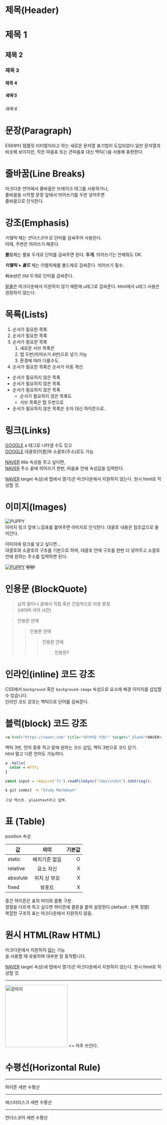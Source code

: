 # 제목(Header)

# 제목 1
## 제목 2
### 제목 3
#### 제목 4
##### 제목 5
###### 제목 6

# 문장(Paragraph)

ES6부터 템플릿 리터럴이라고 하는 새로운 문자열 표기법이 도입되었다.일반 문자열과 비슷해 보이지만,
작은 따옴표 또는 큰따옴표 대신 백틱(`)을 사용해 표현한다.

# 줄바꿈(Line Breaks)

마크다운 언어에서 줄바꿈은 브레이크 태그를 사용하거나,<br />
줄바꿈을 시작할 문장 앞에서 띄어쓰기를 두번 넣어주면  
줄바꿈으로 인식한다.

# 강조(Emphasis)

_이텔릭_ 체는 _언더스코어_ 로 단어를 감싸주어 사용한다.<br /> 이때, 주변은 띄어쓰기 해준다.  

**볼드**체는 별표 두개로 단어를 감싸주면 된다. **두개**. 띄어쓰기는 안해줘도 OK.  

**_이텔릭 + 볼드_** 체는 이텔릭체를 볼드체로 감싸준다. 띄어쓰기 필수.  

~~취소선~~은 tild 두개로 단어를 감싸준다.  

<u>밑줄</u>은 마크다운에서 지원하지 않기 때문에 u태그로 감싸준다. html에서 u태그 사용은 권장하지 않는다.  

# 목록(Lists)

1. 순서가 필요한 목록
1. 순서가 필요한 목록
1. 순서가 필요한 목록
    1. 새로운 서브 목록은
    1. 탭 두번(띄어쓰기 4번)으로 넣기 가능
    1. 환경에 따라 다를수도.
1. 순서가 필요한 목록은 순서가 자동 계산.

- 순서가 필요하지 않은 목록
- 순서가 필요하지 않은 목록
- 순서가 필요하지 않은 목록
    - 순서가 필요하지 않은 목록도
    - 서브 목록은 탭 두번으로
- 순서가 필요하지 않은 목록은 숫자 대신 하이픈으로.

# 링크(Links)
<a href="https://google.com">GOOGLE</a> a 태그로 나타낼 수도 있고  
[GOOGLE](https://google.com) 대괄호[이름]와 소괄호(주소)로도 가능  

<a href="https://naver.com" title="네이버로 이동!">NAVER</a> title 속성을 주고 싶다면,  
[NAVER](https://naver.com "네이버로 이동!") 주소 끝에 띄어쓰기 한번, 따옴표 안에 속성값을 입력한다.

<a href="https://naver.com" title="네이버로 이동!" target="_blank">NAVER</a> target 속성(새 탭에서 열기)은 마크다운에서 지원하지 않는다. 원시 html로 작성할 것.

# 이미지(Images)

![PUPPY](https://hips.hearstapps.com/hmg-prod.s3.amazonaws.com/images/labrador-puppy-royalty-free-image-1626252338.jpg?crop=0.667xw:1.00xh;0.173xw,0&resize=640:*)  
이미지 링크 앞에 느낌표를 붙여주면 이미지로 인식한다. 대괄호 내용은 참조값으로 들어간다.

이미지에 링크를 넣고 싶다면...  
대괄호와 소괄호의 구조를 기본으로 하여, 대괄호 안에 구조를 한번 더 넣어주고 소괄호 안에 원하는 주소를 입력하면 된다.

[![PUPPY](https://is5-ssl.mzstatic.com/image/thumb/Purple125/v4/6d/b0/5d/6db05dea-7d82-2617-1406-d9b50d3abeaf/source/256x256bb.jpg)](https://www.youtube.com/watch?v=wVQtJmc1Hnc) ~~멍멍!~~

# 인용문 (BlockQuote)

> 남의 말이나 글에서 직접 혹은 간접적으로 따온 문장.  
> (네이버 국어 사전)

> 인용문 안에
>> 인용문 안에
>>> 인용문 안에
>>>> 인용문!!
  
  
# 인라인(inline) 코드 강조

CSS에서 `background` 혹은 `background-image` 속성으로 요소에 배경 이미지를 삽입할 수 있습니다.  
인라인 코드 강조는 백틱으로 단어를 감싸준다.

# 블럭(block) 코드 강조

```html
<a href="https://naver.com" title="네이버로 이동!" target="_blank">NAVER</a>
```
백틱 3번, 언어 종류 적고 밑에 원하는 코드 삽입, 백틱 3번으로 코드 닫기.  
html 말고 다른 언어도 가능하다.
```css
a .hello{
  color = #fff;
}
```
```javascript
const input = require('fs').readFileSync("/dev/stdin").toString();
```
```bash
$ git commit -m "Study Markdown"
```
```plaintext
그냥 텍스트. plaintext라고 입력.
```

# 표 (Table)

position 속성  

값 | 의미 | 기본값  
--|:--:|--:|
static | 배치기준 없음 | O
relative | 요소 자신 | X
absolute | 위치 상 부모 | X
fixed | 뷰포트 | X

중간 하이픈은 표의 머리와 몸통 구분.  
정렬을 다르게 하고 싶으면 하이픈에 콜론을 붙여 설정한다.(default : 왼쪽 정렬)  
복잡한 구조의 표는 마크다운에서 지원하지 않음.

# 원시 HTML(Raw HTML)
마크다운에서 지원하지 <span style="text-decoration: underline;">않는</span> 기능<br />
을 사용할 때 유용하며 대부분 잘 동작합니다.

<a href="https://naver.com" title="네이버로 이동!" target="_blank">NAVER</a> target 속성(새 탭에서 열기)은 마크다운에서 지원하지 않는다. 원시 html로 작성할 것.

***

<img width="200" src="https://hips.hearstapps.com/hmg-prod.s3.amazonaws.com/images/labrador-puppy-royalty-free-image-1626252338.jpg?crop=0.667xw:1.00xh;0.173xw,0&resize=640:*" alt="강아지" /> <= 자주 쓰인다.

# 수평선(Horizontal Rule)

---  
하이픈 세번 수평선
***  
애스터리스크 세번 수평선
___  
언더스코어 세번 수평선






